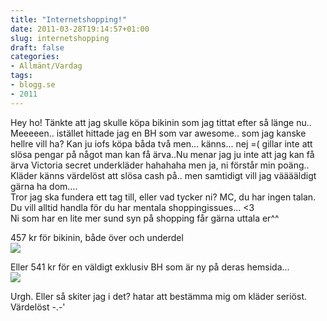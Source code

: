 ```yaml
---
title: "Internetshopping!"
date: 2011-03-28T19:14:57+01:00
slug: internetshopping
draft: false
categories:
- Allmänt/Vardag
tags:
- blogg.se
- 2011
---
```

Hey ho! Tänkte att jag skulle köpa bikinin som jag tittat efter så länge nu.. Meeeeen.. istället hittade jag en BH som var awesome.. som jag kanske hellre vill ha? Kan ju iofs köpa båda två men... känns... nej =( gillar inte att slösa pengar på något man kan få ärva..Nu menar jag ju inte att jag kan få ärva Victoria secret underkläder hahahaha men ja, ni förstår min poäng.. Kläder känns värdelöst att slösa cash på.. men samtidigt vill jag vääääldigt gärna ha dom....  
Tror jag ska fundera ett tag till, eller vad tycker ni? MC, du har ingen talan. Du vill alltid handla för du har mentala shoppingissues... <3  
Ni som har en lite mer sund syn på shopping får gärna uttala er^^  
  
457 kr för bikinin, både över och underdel  
![](/assets/images/blogg.se/lolololol_140042670.jpg)  
  
Eller 541 kr för en väldigt exklusiv BH som är ny på deras hemsida...  
![](/assets/images/blogg.se/bhbhbhbhb_140042934.jpg)  
  
  
Urgh. Eller så skiter jag i det? hatar att bestämma mig om kläder seriöst. Värdelöst -.-'